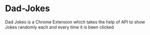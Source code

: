 # Dad-Jokes
Dad Jokes is a Chrome Extension which takes the help of API to show Jokes randomly each and every time it is been clicked
